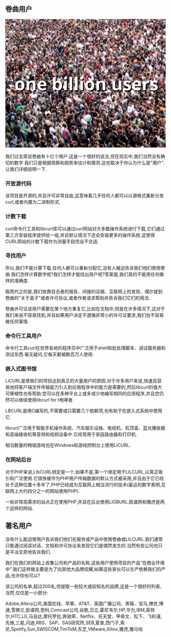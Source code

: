 
## 卷曲用户

![one billion users](one-billion-users.jpg)

我们过去常说卷曲有十亿个用户.这是一个很好的说法,但在现实中,我们当然没有确切的数字.我们只是根据观察和趋势来估计和猜测.这也取决于你认为什么是"用户".让我们详细说明一下.

### 开放源代码

该项目是开源的,并且许可非常自由,这意味着几乎任何人都可以以源格式重新分发curl,或者内置为二进制形式.

### 计数下载

curl命令行工具和libcurl库可以通过curl网站对大多数操作系统进行下载,它们通过第三方安装程序提供给一组,并且默认情况下还会安装更多的操作系统.这使得CURL网站的计数下载作为测量手段完全不合适.

### 寻找用户

所以,我们不能计算下载,任何人都可以重新分配它,没有人被迫告诉我们他们使用卷曲.我们怎样计算数字呢?我们怎样才能找出用户呢?答案是,我们真的不能用任何像样的准确度.

取而代之的是,我们依靠目击者的报告、间接的证据、互联网上的发现、偶尔提到卷曲的"关于盒子"或者许可协议,或者作者请求帮助并告诉我们它们的用法.

卷曲许可证说用户需要在某个地方重复它,比如在文档中,但是在许多情况下,这对于我们来说不容易找到,并且如果用户决定不遵循非常小的许可证要求,我们也不容易做任何事情.

### 命令行工具用户

命令行工具curl在世界各地的程序员中广泛用于shell和批处理脚本、调试服务器和测试东西.毫无疑问,它每天都被数百万人使用.

### 嵌入式图书馆

LiCURL是使我们的项目达到真正的大量用户的原因.对于许多用户来说,快速且容易地将客户端文件传输能力引入到应用程序中的能力是需要的,然后libcurl的强大可移植性也有帮助:您可以在多种平台上或多或少地编写相同的应用程序,并且您仍然可以继续使用libcurl for t咆哮者.

LBCURL是用C编写的,不需要或只需要几个依赖项,也有助于在嵌入式系统中使用它.

libcurl广泛用于智能手机操作系统、汽车娱乐设施、电视机、机顶盒、蓝光播放器和高端接收机等音频和视频设备中.它经常用于家庭路由器和打印机.

相当数量的畅销游戏也在Windows和游戏控制台上使用LiCURL.

### 在网站后台

对于PHP来说,LIbCURL绑定是一个,如果不是,第一个绑定用于LILCURL,以真正吸引和广泛使用.它很快被作为PHP用户传输数据的默认方式被采用,并且由于它已经处于这种位置十多年了,PHP已经成为互联网上相当流行的技术(最近的数字表明,互联网上大约四分之一的网站使用PHP).

一些非常高需求的站点正在使用PHP,并且在后台使用LIGBURL.脸谱网和雅虎是两个这样的网站.

## 著名用户

没有什么能迫使用户告诉我们他们在服务或产品中使用卷曲或LILCURL.我们通常只能通过阅读对话、文档和许可协议来发现它们是偶然发生的.当然有些公司也只是平淡无奇地告诉我们.

我们在我们的网站上收集公司和产品的名称,这些用户使用项目的产品"在商业环境中".我们这样做主要是为了向其他大品牌炫耀,如果这些家伙可以生产依赖我们的产品,也许你也可以?

该公司的名单,超过200名,但提取一些较大或较知名的品牌,这是一个很好的列表,当然,仅仅是一小部分:

Adobe,Altera公司,美国在线、苹果、AT&T、英国广播公司、黑莓、宝马,博世,博通,雪佛兰,脸谱网,思科,Comcast公司,谷歌,日立,霍尼韦尔,HP,华为,IBM,英特尔,HTC,LG,马自达,摩托罗拉,奔驰苯、Netflix、任天堂、甲骨文、松下、飞利浦,先锋,三星,闪迪,RBS、SAP、SAS研究所,SEB,夏普,西门子,索尼,Spotify,Sun,SWISCOM,TimToM,东芝,VMware,Xilinx,雅虎,雅马哈

